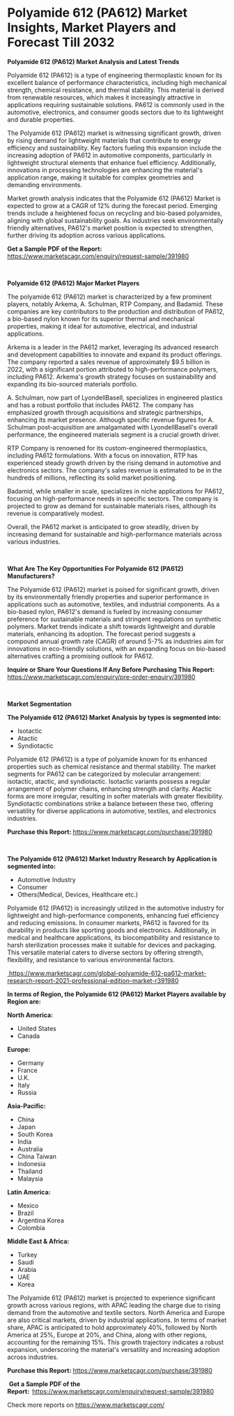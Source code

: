 <p><h1>Polyamide 612 (PA612) Market Insights, Market Players and Forecast Till 2032</h1></p><p><strong>Polyamide 612 (PA612) Market Analysis and Latest Trends</strong></p>
<p><p>Polyamide 612 (PA612) is a type of engineering thermoplastic known for its excellent balance of performance characteristics, including high mechanical strength, chemical resistance, and thermal stability. This material is derived from renewable resources, which makes it increasingly attractive in applications requiring sustainable solutions. PA612 is commonly used in the automotive, electronics, and consumer goods sectors due to its lightweight and durable properties.</p><p>The Polyamide 612 (PA612) market is witnessing significant growth, driven by rising demand for lightweight materials that contribute to energy efficiency and sustainability. Key factors fueling this expansion include the increasing adoption of PA612 in automotive components, particularly in lightweight structural elements that enhance fuel efficiency. Additionally, innovations in processing technologies are enhancing the material's application range, making it suitable for complex geometries and demanding environments.</p><p>Market growth analysis indicates that the Polyamide 612 (PA612) Market is expected to grow at a CAGR of 12% during the forecast period. Emerging trends include a heightened focus on recycling and bio-based polyamides, aligning with global sustainability goals. As industries seek environmentally friendly alternatives, PA612's market position is expected to strengthen, further driving its adoption across various applications.</p></p>
<p><strong>Get a Sample PDF of the Report:&nbsp;</strong> <a href="https://www.marketscagr.com/enquiry/request-sample/391980?utm_campaign=1999&utm_medium=2&utm_source=Github&utm_content=ia&utm_term=16012025&utm_id=polyamide-612-pa612">https://www.marketscagr.com/enquiry/request-sample/391980</a></p>
<p>&nbsp;</p>
<p><strong>Polyamide 612 (PA612) Major Market Players</strong></p>
<p><p>The polyamide 612 (PA612) market is characterized by a few prominent players, notably Arkema, A. Schulman, RTP Company, and Badamid. These companies are key contributors to the production and distribution of PA612, a bio-based nylon known for its superior thermal and mechanical properties, making it ideal for automotive, electrical, and industrial applications.</p><p>Arkema is a leader in the PA612 market, leveraging its advanced research and development capabilities to innovate and expand its product offerings. The company reported a sales revenue of approximately $9.5 billion in 2022, with a significant portion attributed to high-performance polymers, including PA612. Arkema's growth strategy focuses on sustainability and expanding its bio-sourced materials portfolio.</p><p>A. Schulman, now part of LyondellBasell, specializes in engineered plastics and has a robust portfolio that includes PA612. The company has emphasized growth through acquisitions and strategic partnerships, enhancing its market presence. Although specific revenue figures for A. Schulman post-acquisition are amalgamated with LyondellBasell's overall performance, the engineered materials segment is a crucial growth driver.</p><p>RTP Company is renowned for its custom-engineered thermoplastics, including PA612 formulations. With a focus on innovation, RTP has experienced steady growth driven by the rising demand in automotive and electronics sectors. The company's sales revenue is estimated to be in the hundreds of millions, reflecting its solid market positioning.</p><p>Badamid, while smaller in scale, specializes in niche applications for PA612, focusing on high-performance needs in specific sectors. The company is projected to grow as demand for sustainable materials rises, although its revenue is comparatively modest.</p><p>Overall, the PA612 market is anticipated to grow steadily, driven by increasing demand for sustainable and high-performance materials across various industries.</p></p>
<p>&nbsp;</p>
<p><strong>What Are The Key Opportunities For Polyamide 612 (PA612) Manufacturers?</strong></p>
<p><p>The Polyamide 612 (PA612) market is poised for significant growth, driven by its environmentally friendly properties and superior performance in applications such as automotive, textiles, and industrial components. As a bio-based nylon, PA612's demand is fueled by increasing consumer preference for sustainable materials and stringent regulations on synthetic polymers. Market trends indicate a shift towards lightweight and durable materials, enhancing its adoption. The forecast period suggests a compound annual growth rate (CAGR) of around 5-7% as industries aim for innovations in eco-friendly solutions, with an expanding focus on bio-based alternatives crafting a promising outlook for PA612.</p></p>
<p><strong>Inquire or Share Your Questions If Any Before Purchasing This Report:</strong> <a href="https://www.marketscagr.com/enquiry/pre-order-enquiry/391980?utm_campaign=1999&utm_medium=2&utm_source=Github&utm_content=ia&utm_term=16012025&utm_id=polyamide-612-pa612">https://www.marketscagr.com/enquiry/pre-order-enquiry/391980</a></p>
<p>&nbsp;</p>
<p><strong>Market Segmentation</strong></p>
<p><strong>The Polyamide 612 (PA612) Market Analysis by types is segmented into:</strong></p>
<p><ul><li>Isotactic</li><li>Atactic</li><li>Syndiotactic</li></ul></p>
<p><p>Polyamide 612 (PA612) is a type of polyamide known for its enhanced properties such as chemical resistance and thermal stability. The market segments for PA612 can be categorized by molecular arrangement: isotactic, atactic, and syndiotactic. Isotactic variants possess a regular arrangement of polymer chains, enhancing strength and clarity. Atactic forms are more irregular, resulting in softer materials with greater flexibility. Syndiotactic combinations strike a balance between these two, offering versatility for diverse applications in automotive, textiles, and electronics industries.</p></p>
<p><strong>Purchase this Report:&nbsp;</strong><a href="https://www.marketscagr.com/purchase/391980?utm_campaign=1999&utm_medium=2&utm_source=Github&utm_content=ia&utm_term=16012025&utm_id=polyamide-612-pa612">https://www.marketscagr.com/purchase/391980</a></p>
<p>&nbsp;</p>
<p><strong>The Polyamide 612 (PA612) Market Industry Research by Application is segmented into:</strong></p>
<p><ul><li>Automotive Industry</li><li>Consumer</li><li>Others(Medical, Devices, Healthcare etc.)</li></ul></p>
<p><p>Polyamide 612 (PA612) is increasingly utilized in the automotive industry for lightweight and high-performance components, enhancing fuel efficiency and reducing emissions. In consumer markets, PA612 is favored for its durability in products like sporting goods and electronics. Additionally, in medical and healthcare applications, its biocompatibility and resistance to harsh sterilization processes make it suitable for devices and packaging. This versatile material caters to diverse sectors by offering strength, flexibility, and resistance to various environmental factors.</p></p>
<p><a href="https://www.marketscagr.com/global-polyamide-612-pa612-market-research-report-2021-professional-edition-market-r391980?utm_campaign=1999&utm_medium=2&utm_source=Github&utm_content=ia&utm_term=16012025&utm_id=polyamide-612-pa612">&nbsp;https://www.marketscagr.com/global-polyamide-612-pa612-market-research-report-2021-professional-edition-market-r391980</a></p>
<p><strong>In terms of Region, the Polyamide 612 (PA612) Market Players available by Region are:</strong></p>
<p>
    <p> <strong> North America: </strong>
        <ul>
            <li>United States</li>
            <li>Canada</li>
        </ul>
        </p> 
    <p> <strong> Europe: </strong>
        <ul>
            <li>Germany</li>
            <li>France</li>
            <li>U.K.</li>
            <li>Italy</li>
            <li>Russia</li>
        </ul>
        </p> 
    <p> <strong> Asia-Pacific: </strong>
        <ul>
            <li>China</li>
            <li>Japan</li>
            <li>South Korea</li>
            <li>India</li>
            <li>Australia</li>
            <li>China Taiwan</li>
            <li>Indonesia</li>
            <li>Thailand</li>
            <li>Malaysia</li>
        </ul>
        </p> 
    <p> <strong> Latin America: </strong>
        <ul>
            <li>Mexico</li>
            <li>Brazil</li>
            <li>Argentina Korea</li>
            <li>Colombia</li>
        </ul>
        </p> 
    <p> <strong> Middle East & Africa: </strong>
        <ul>
            <li>Turkey</li>
            <li>Saudi</li>
            <li>Arabia</li>
            <li>UAE</li>
            <li>Korea</li>
        </ul>
    </p>
    </p>
<p><p>The Polyamide 612 (PA612) market is projected to experience significant growth across various regions, with APAC leading the charge due to rising demand from the automotive and textile sectors. North America and Europe are also critical markets, driven by industrial applications. In terms of market share, APAC is anticipated to hold approximately 40%, followed by North America at 25%, Europe at 20%, and China, along with other regions, accounting for the remaining 15%. This growth trajectory indicates a robust expansion, underscoring the material's versatility and increasing adoption across industries.</p></p>
<p><strong>Purchase this Report: </strong><a href="https://www.marketscagr.com/purchase/391980?utm_campaign=1999&utm_medium=2&utm_source=Github&utm_content=ia&utm_term=16012025&utm_id=polyamide-612-pa612">https://www.marketscagr.com/purchase/391980</a></p>
<p>&nbsp;<strong>Get a Sample PDF of the Report:&nbsp;&nbsp;</strong><a href="https://www.marketscagr.com/enquiry/request-sample/391980?utm_campaign=1999&utm_medium=2&utm_source=Github&utm_content=ia&utm_term=16012025&utm_id=polyamide-612-pa612">https://www.marketscagr.com/enquiry/request-sample/391980</a></p>
<p><strong></strong></p>
<p>Check more reports on <a href="https://www.marketscagr.com/?utm_campaign=1999&utm_medium=2&utm_source=Github&utm_content=ia&utm_term=16012025&utm_id=polyamide-612-pa612">https://www.marketscagr.com/</a></p>